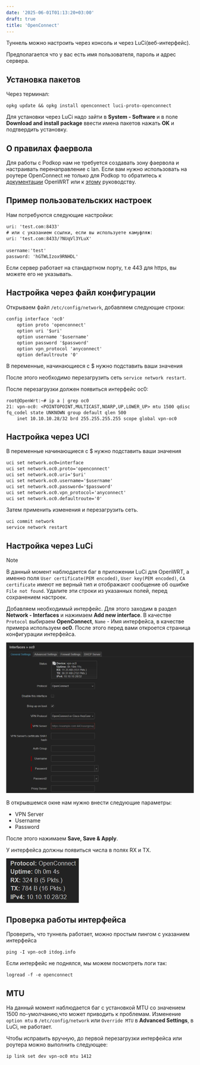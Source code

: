 ```yaml
---
date: '2025-06-01T01:13:20+03:00'
draft: true
title: 'OpenConnect'
---
```


Туннель можно настроить через консоль и через LuCi(веб-интерфейс).

Предполагается что у вас есть имя пользователя, пароль и адрес сервера.

## Установка пакетов

Через терминал: 
```
opkg update && opkg install openconnect luci-proto-openconnect
```

Для установки через LuCi надо зайти в **System - Software** и в поле **Download and install package** ввести имена пакетов нажать **OK** и подтвердить установку.

## О правилах фаервола

Для работы с Podkop нам не требуется создавать зону фаервола и настраивать перенаправление с lan. 
Если вам нужно использовать на роутере OpenConnect не только для Podkop то обратитесь к [документации](https://openwrt.org/docs/guide-user/services/vpn/openconnect/client) OpenWRT или к [этому](https://itdog.info/nastrojka-klienta-openconnect-na-openwrt) руководству.

## Пример пользовательских настроек

Нам потребуются следующие настройки:

```
uri: 'test.com:8433'
# или с указанием ссылки, если вы используете камуфляж:
uri: 'test.com:8433/?NUqVl3YLuX'

username:'test'
password: 'hGTWLIzox9RNHDL'

```

Если сервер работает на стандартном порту, т.е 443 для https, вы можете его не указывать.

## Настройка через файл конфигурации

Открываем файл `/etc/config/network`, добавляем следующие строки:
```
config interface 'oc0'
	option proto 'openconnect'
	option uri '$uri'
	option username '$username'
	option password '$password'
	option vpn_protocol 'anyconnect'
	option defaultroute '0'

```

В переменные, начинающиеся с $ нужно подставить ваши значения

После этого необходимо перезагрузить сеть `service network restart`.

После перезагрузки должен появиться интерфейс oc0:
```
root@OpenWrt:~# ip a | grep oc0
21: vpn-oc0: <POINTOPOINT,MULTICAST,NOARP,UP,LOWER_UP> mtu 1500 qdisc fq_codel state UNKNOWN group default qlen 500
    inet 10.10.10.28/32 brd 255.255.255.255 scope global vpn-oc0
```

## Настройка через UCI

В переменные начинающиеся с $ нужно подставить ваши значения
```
uci set network.oc0=interface
uci set network.oc0.proto='openconnect'
uci set network.oc0.uri='$uri'
uci set network.oc0.username='$username'
uci set network.oc0.password='$password'
uci set network.oc0.vpn_protocol='anyconnect'
uci set network.oc0.defaultroute='0'
```

Затем применить изменения и перезагрузить сеть.
```
uci commit network
service network restart
```

## Настройка через LuCi

> [!NOTE]
> В данный момент наблюдается баг в приложении LuCi для OpenWRT, а именно поля `User certificate(PEM encoded)`, `User key(PEM encoded)`, `CA certificate` имеют не верный тип и отображают сообщение об ошибке `File not found`. Удалите эти строки из указанных полей, перед сохранением настроек.

Добавляем необходимый интерфейс. Для этого заходим в раздел **Network - Interfaces** и нажимаем **Add new interface**. В качестве `Protocol` выбираем **OpenConnect**, `Name` - Имя интерфейса, в качестве примера используем **oc0**. После этого перед вами откроется страница конфигурации интерфейса. 

![oc_general](oc_general_settings.jpg)

В открывшемся окне нам нужно внести следующие параметры:

- VPN Server
- Username
- Password

После этого нажимаем **Save,  Save & Apply**.

У интерфейса должны появиться числа в полях RX и TX. 

![oc_status](oc_status.jpg)

## Проверка работы интерфейса

Проверить, что туннель работает, можно простым пингом с указанием интерфейса

```
ping -I vpn-oc0 itdog.info
```

Если интерфейс не поднялся, мы можем посмотреть логи так:

```
logread -f -e openconnect
```


## MTU

На данный момент наблюдается баг с установкой MTU со значением 1500 по-умолчанию,что может приводить к проблемам. Изменение  `option mtu` в `/etc/config/network` или `Override MTU` в **Advanced Settings**, в LuCi, не работает.

Чтобы исправить вручную, до первой перезагрузки интерфейса или роутера можно выполнить следующее:
```
ip link set dev vpn-oc0 mtu 1412
```
